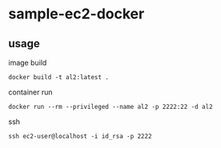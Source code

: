# sample-ec2-docker

## usage

image build
```
docker build -t al2:latest .
```

container run
```
docker run --rm --privileged --name al2 -p 2222:22 -d al2
```

ssh
```
ssh ec2-user@localhost -i id_rsa -p 2222
```

